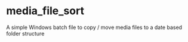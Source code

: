 # media_file_sort
A simple Windows batch file to copy / move media files to a date based folder structure

